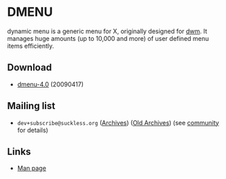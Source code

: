 DMENU
=====

dynamic menu is a generic menu for X, originally designed for [dwm](http://dwm.suckless.org/).
It manages huge amounts (up to 10,000 and more) of user defined menu items efficiently.


Download
--------

* [dmenu-4.0](http://dl.suckless.org/tools/dmenu-4.0.tar.gz) (20090417)


Mailing list
------------

* `dev+subscribe@suckless.org` ([Archives](http://lists.suckless.org/dev/)) 
([Old Archives](http://lists.suckless.org/dwm/)) (see [community](http://suckless.org/common/community/) for details)


Links
-----

* [Man page](http://man.suckless.org/tools/1/dmenu)
